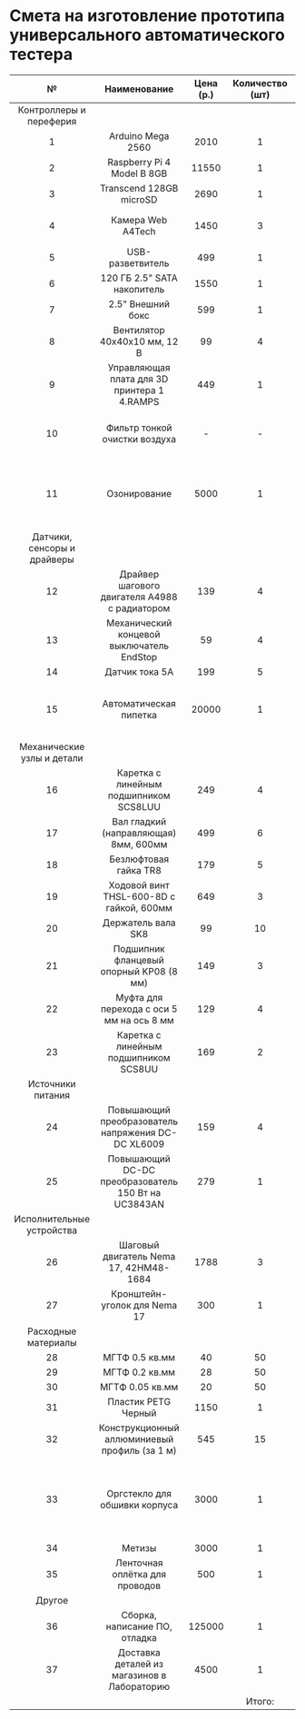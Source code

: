 # Смета на изготовление прототипа универсального автоматического тестера
|№|Наименование|Цена (р.)|Количество (шт)|Стоимость (р.)|Ссылка на магазин|Примечание|
|:---:|:---:|:---:|:---:|:---:|:---:|:---:|
|Контроллеры и переферия|
1|Arduino Mega 2560|2010|1|2010|https://clck.ru/YY4uD|-
2|Raspberry Pi 4 Model B 8GB|11550|1|11550|https://clck.ru/YY4js|-
3|Transcend 128GB microSD|2690|1|2690|https://clck.ru/YD97d|-
4|Камера Web A4Tech|1450|3|4350|https://clck.ru/YD9D9|нужно найти камеру приемлимого качества
5|USB-разветвитель|499|1|499|https://clck.ru/NeNro|-
6|120 ГБ 2.5" SATA накопитель|1550|1|1550|https://clck.ru/XkAnU|для хранения данных
7|2.5" Внешний бокс|599|1|599|https://clck.ru/YD9PM|-
8|Вентилятор 40х40х10 мм, 12 В|99|4|396|https://clck.ru/YDASX|-
9|Управляющая плата для 3D принтера 1 4.RAMPS|449|1|449|https://clck.ru/YY86x|-
10|Фильтр тонкой очистки воздуха|-|-|-|-|Обсудить С Философий необходимость очистки воздуха
11|Озонирование|5000|1|5000|https://clck.ru/YY8zk|Очистка устройства после использование с помощью ултрафилотовой лампы
|Датчики, сенсоры и драйверы|
12|Драйвер шагового двигателя A4988 с радиатором|139|4|556|https://clck.ru/YY8Yx|-
13|Механический концевой выключатель EndStop|59|4|236|https://clck.ru/YY8a6|-
14|Датчик тока 5А|199|5|995|https://clck.ru/YDAGB|-
15|Автоматическая пипетка|20000|1|20000|https://clck.ru/YY8rp|Нужно будет подобрать подходящию, обсудить с Филосифией
|Механические узлы и детали|
16|Каретка с линейным подшипником SCS8LUU|249|4|996|https://clck.ru/YY8bR|-
17|Вал гладкий (направляющая) 8мм, 600мм|499|6|2994|https://clck.ru/YY8cU|-
18|Безлюфтовая гайка TR8|179|5|895|https://clck.ru/YY8dR|-
19|Ходовой винт THSL-600-8D с гайкой, 600мм|649|3|1947|https://clck.ru/YY8ez|-
20|Держатель вала SK8|99|10|990|https://clck.ru/YY8fh|-
21|Подшипник фланцевый опорный KP08 (8 мм)|149|3|447|https://clck.ru/YY8gN|-
22|Муфта для перехода с оси 5 мм на ось 8 мм|129|4|516|https://clck.ru/YY8gx|можно купить ещё вот эти https://clck.ru/YY8NC
23|Каретка с линейным подшипником SCS8UU|169|2|338|https://clck.ru/YY8hs|-
|Источники питания|
24|Повышающий преобразователь напряжения DC-DC XL6009|159|4|636|https://clck.ru/YDAMA|-
25|Повышающий DC-DC преобразователь 150 Вт на UC3843AN|279|1|279|https://clck.ru/YDAPN|-
|Исполнительные устройства|
26|Шаговый двигатель Nema 17, 42HM48-1684|1788|3|5364|https://clck.ru/YY8kx|-
27|Кронштейн-уголок для Nema 17|300|1|300|https://clck.ru/YY8nz|-
|Расходные материалы|
28|МГТФ 0.5 кв.мм|40|50|2400|https://clck.ru/HvTUX|-
29|МГТФ 0.2 кв.мм|28|50|1400|https://clck.ru/HvTQv|-
30|МГТФ 0.05 кв.мм|20|50|1000|https://clck.ru/YDAk5|-
31|Пластик PETG Черный|1150|1|1150|https://clck.ru/YDFLN|-
32|Конструкционный аллюминиевый профиль (за 1 м)|545|15|8175|https://clck.ru/YY97Q|-
33|Оргстекло для обшивки корпуса|3000|1|3000|https://clck.ru/YY99J|Резка из оргастекла на заказ, можно обшить аллююминием или другими материалом (обсудить)
34|Метизы|3000|1|3000|-|
35|Ленточная оплётка для проводов|500|1|500|https://clck.ru/YY8zk|-
|Другое|
36|Сборка, написание ПО, отладка|125000|1|125000|Духанин АВ|
37|Доставка деталей из магазинов в Лабораторию|4500|1|4500|-|Заказы с интрнет магаинов, перевоз из пункта выдачи в лабораторию
||||Итого: |31129||
